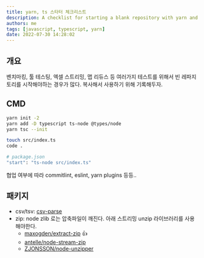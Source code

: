 ```yaml
---
title: yarn, ts 스타터 체크리스트
description: A checklist for starting a blank repository with yarn and TypeScript for testing and collaboration.
authors: me
tags: [javascript, typescript, yarn]
date: 2022-07-30 14:28:02
---
```


## 개요

벤치마킹, 툴 테스팅, 엑셀 스트리밍, 맵 리듀스 등 여러가지 테스트를 위해서 빈 레파지토리를 시작해야하는 경우가 많다.
복사해서 사용하기 위해 기록해두자.

## CMD

```bash
yarn init -2
yarn add -D typescript ts-node @types/node
yarn tsc --init

touch src/index.ts
code .

# package.json
"start": "ts-node src/index.ts"
```

협업 여부에 따라 commitlint, eslint, yarn plugins 등등..

## 패키지

- csv/tsv: [csv-parse](https://csv.js.org/parse/options/delimiter/)
- zip: node zlib 로는 압축파일이 깨진다. 아래 스트리밍 unzip 라이브러리를 사용해야한다.
  - [maxogden/extract-zip](https://github.com/maxogden/extract-zip) 👍
  - [antelle/node-stream-zip](https://github.com/antelle/node-stream-zip)
  - [ZJONSSON/node-unzipper](https://github.com/ZJONSSON/node-unzipper)
